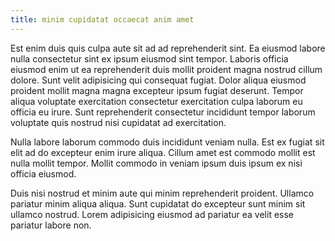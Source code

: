 ```yaml
---
title: minim cupidatat occaecat anim amet
---
```


Est enim duis quis culpa aute sit ad ad reprehenderit sint. Ea eiusmod labore nulla consectetur sint ex ipsum eiusmod sint tempor. Laboris officia eiusmod enim ut ea reprehenderit duis mollit proident magna nostrud cillum dolore. Sunt velit adipisicing qui consequat fugiat. Dolor aliqua eiusmod proident mollit magna magna excepteur ipsum fugiat deserunt. Tempor aliqua voluptate exercitation consectetur exercitation culpa laborum eu officia eu irure. Sunt reprehenderit consectetur incididunt tempor laborum voluptate quis nostrud nisi cupidatat ad exercitation.

Nulla labore laborum commodo duis incididunt veniam nulla. Est ex fugiat sit elit ad do excepteur enim irure aliqua. Cillum amet est commodo mollit est nulla mollit tempor. Mollit commodo in veniam ipsum duis ipsum ex nisi officia eiusmod.

Duis nisi nostrud et minim aute qui minim reprehenderit proident. Ullamco pariatur minim aliqua aliqua. Sunt cupidatat do excepteur sunt minim sit ullamco nostrud. Lorem adipisicing eiusmod ad pariatur ea velit esse pariatur labore non.